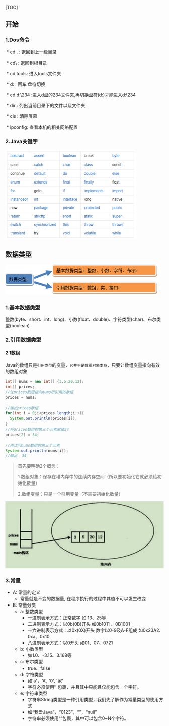 

[TOC]



## 开始

### 1.Dos命令

​			* cd.. : 退回到上一级目录

​			* cd\  : 退回到根目录

​			* cd tools: 进入tools文件夹

​			* d:   : 回车	盘符切换

​			* cd d:\234 :进入d盘的234文件夹,再切换盘符(d:)才能进入d:\234

​			* dir  : 列出当前目录下的文件以及文件夹

​			* cls  : 清除屏幕

​			* ipconfig: 查看本机的相关网络配置

### 2.Java关键字

![Java关键字](images/Java关键字.png)





## 数据类型

![数据结构1](images/数据结构1.png)

### 1.基本数据类型

整数(byte、short、int、long)、小数(float、double)、字符类型(char)、布尔类型(boolean)



### 2.引用数据类型

#### 2.1数组

Java的数组只是`引用类型`的变量，`它并不是数组对象本身`，只要让数组变量指向有效的数组对象

```java
int[] nums = new int[] {3,5,20,12};
int[] prices;
//让prices数组指向nums所引用的数组
prices = nums;

//输出prices数组
for(int i = 0;i<prices.length;i++){
  System.out.println(prices[i]);
}
//将prices数组的第三个元素赋值34
prices[2] = 34;

//再访问nums数组的第三个元素
System.out.println(nums[i]);
//输出  34 

```

> 首先要明确2个概念：
>
> 1.数组对象：保存在堆内存中的连续内存空间（所以要初始化它就必须给初始化数量）
>
> 2.数组变量：只是一个引用变量（不需要初始化数量）

![数组1](images/数组1.jpg)



### 3.常量

* A: 常量的定义
  * 常量就是不变的数据量, 在程序执行的过程中其值不可以发生改变
* B: 常量分类
  * a: 整数类型
    * 十进制表示方式：正常数字   如 13、25等
    * 二进制表示方式：以0b(0B)开头    如0b1011 、0B1001 
    * 十六进制表示方式：以0x(0X)开头   数字以0-9及A-F组成  如0x23A2、0xa、0x10 
    * 八进制表示方式：以0开头   如01、07、0721
  * b: 小数类型
    * 如1.0、-3.15、3.168等
  * c: 布尔类型
    * true、false
  * d: 字符类型
    * 如'a'，'A', '0', '家'
    * 字符必须使用’’ 包裹，并且其中只能且仅能包含一个字符。
  * e: 字符串类型
    * 字符串String类型是一种引用类型，我们先了解作为常量类型的使用方式
    * 如“我爱Java”，“0123”，“”，“null”
    * 字符串必须使用“”包裹，其中可以包含0~N个字符。





